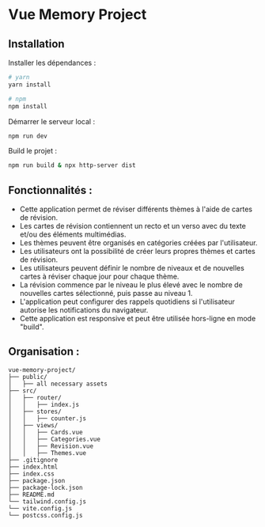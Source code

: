 # Vue Memory Project

## Installation

Installer les dépendances :

```bash
# yarn
yarn install

# npm
npm install
```

Démarrer le serveur local :
```bash
npm run dev
```
Build le projet :
```bash
npm run build & npx http-server dist
```


## Fonctionnalités :

- Cette application permet de réviser différents thèmes à l'aide de cartes de révision.
- Les cartes de révision contiennent un recto et un verso avec du texte et/ou des éléments multimédias.
- Les thèmes peuvent être organisés en catégories créées par l'utilisateur.
- Les utilisateurs ont la possibilité de créer leurs propres thèmes et cartes de révision.
- Les utilisateurs peuvent définir le nombre de niveaux et de nouvelles cartes à réviser chaque jour pour chaque thème.
- La révision commence par le niveau le plus élevé avec le nombre de nouvelles cartes sélectionné, puis passe au niveau 1.
- L'application peut configurer des rappels quotidiens si l'utilisateur autorise les notifications du navigateur.
- Cette application est responsive et peut être utilisée hors-ligne en mode "build".


## Organisation :
```
vue-memory-project/
├── public/
│   ├── all necessary assets
├── src/
│   ├── router/
│   │   ├── index.js
│   ├── stores/
│   │   ├── counter.js
│   ├── views/
│   │   ├── Cards.vue
│   │   ├── Categories.vue
│   │   ├── Revision.vue
│   │   ├── Themes.vue
├── .gitignore
├── index.html
├── index.css
├── package.json
├── package-lock.json
├── README.md
└── tailwind.config.js
└── vite.config.js
└── postcss.config.js
```
